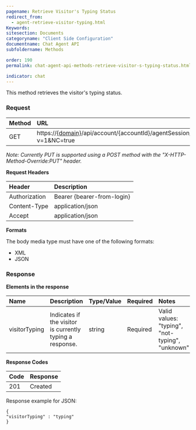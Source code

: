 ```yaml
---
pagename: Retrieve Visitor's Typing Status
redirect_from:
  - agent-retrieve-visitor-typing.html
Keywords:
sitesection: Documents
categoryname: "Client Side Configuration"
documentname: Chat Agent API
subfoldername: Methods

order: 190
permalink: chat-agent-api-methods-retrieve-visitor-s-typing-status.html

indicator: chat
---
```


This method retrieves the visitor's typing status.

### Request

| Method | URL |
| :--- | :--- |
| GET | https://[{domain}](/agent-domain-domain-api.html)/api/account/{accountId}/agentSession/{agentSessionId}/chat/{chatId}/info/visitorTyping?v=1&NC=true |

*Note: Currently PUT is supported using a POST method with the "X-HTTP-Method-Override:PUT" header.*

**Request Headers**

| Header | Description |
| :--- | :--- |
| Authorization| Bearer {bearer-from-login} |
| Content-Type | application/json |
| Accept | application/json |

**Formats**

The body media type must have one of the following formats:

- XML
- JSON

### Response

**Elements in the response**

| Name | Description | Type/Value | Required | Notes |
| :--- | :--- | :--- | :--- | :--- |
| visitorTyping | Indicates if the visitor is currently typing a response. | string | Required | Valid values: "typing", "not-typing", "unknown" |

**Response Codes**

| Code | Response |
| :--- | :--- |
| 201 |  Created |

Response example for JSON:

    {
    "visitorTyping" : "typing"
    }
